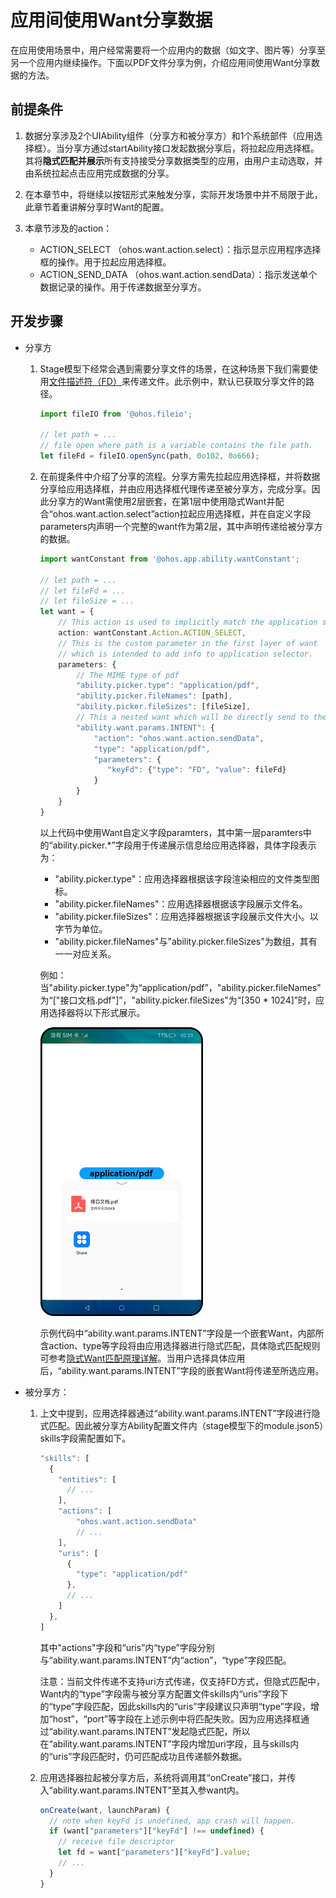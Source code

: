 # 应用间使用Want分享数据


在应用使用场景中，用户经常需要将一个应用内的数据（如文字、图片等）分享至另一个应用内继续操作。下面以PDF文件分享为例，介绍应用间使用Want分享数据的方法。


## 前提条件

1. 数据分享涉及2个UIAbility组件（分享方和被分享方）和1个系统部件（应用选择框）。当分享方通过startAbility接口发起数据分享后，将拉起应用选择框。其将**隐式匹配并展示**所有支持接受分享数据类型的应用，由用户主动选取，并由系统拉起点击应用完成数据的分享。

2. 在本章节中，将继续以按钮形式来触发分享，实际开发场景中并不局限于此，此章节着重讲解分享时Want的配置。

3. 本章节涉及的action：
   - ACTION_SELECT （ohos.want.action.select）：指示显示应用程序选择框的操作。用于拉起应用选择框。
   - ACTION_SEND_DATA （ohos.want.action.sendData）：指示发送单个数据记录的操作。用于传递数据至分享方。


## 开发步骤

- 分享方
  1. Stage模型下经常会遇到需要分享文件的场景，在这种场景下我们需要使用[文件描述符（FD）](../reference/apis/js-apis-fileio.md#fileioopensync)来传递文件。此示例中，默认已获取分享文件的路径。
     
      ```ts
      import fileIO from '@ohos.fileio';
      
      // let path = ...
      // file open where path is a variable contains the file path.
      let fileFd = fileIO.openSync(path, 0o102, 0o666);
      ```
  2. 在前提条件中介绍了分享的流程。分享方需先拉起应用选择框，并将数据分享给应用选择框，并由应用选择框代理传递至被分享方，完成分享。因此分享方的Want需使用2层嵌套，在第1层中使用隐式Want并配合“ohos.want.action.select”action拉起应用选择框，并在自定义字段parameters内声明一个完整的want作为第2层，其中声明传递给被分享方的数据。
     
      ```ts
      import wantConstant from '@ohos.app.ability.wantConstant';
      
      // let path = ...
      // let fileFd = ...
      // let fileSize = ...
      let want = {
          // This action is used to implicitly match the application selctor.
          action: wantConstant.Action.ACTION_SELECT,
          // This is the custom parameter in the first layer of want
          // which is intended to add info to application selector.
          parameters: {
              // The MIME type of pdf
              "ability.picker.type": "application/pdf",
              "ability.picker.fileNames": [path],
              "ability.picker.fileSizes": [fileSize],
              // This a nested want which will be directly send to the user selected application.         
              "ability.want.params.INTENT": {
                  "action": "ohos.want.action.sendData",
                  "type": "application/pdf",
                  "parameters": {
                     "keyFd": {"type": "FD", "value": fileFd}
                  }
              }
          }
      }
      ```

      以上代码中使用Want自定义字段paramters，其中第一层paramters中的“ability.picker.\*”字段用于传递展示信息给应用选择器，具体字段表示为：

      - "ability.picker.type"：应用选择器根据该字段渲染相应的文件类型图标。
      - "ability.picker.fileNames"：应用选择器根据该字段展示文件名。
      - "ability.picker.fileSizes"：应用选择器根据该字段展示文件大小。以字节为单位。
      - "ability.picker.fileNames"与"ability.picker.fileSizes"为数组，其有一一对应关系。

      例如：当"ability.picker.type"为“application/pdf”，"ability.picker.fileNames"为“["接口文档.pdf"]”，"ability.picker.fileSizes"为“[350 \* 1024]”时，应用选择器将以下形式展示。

      ![stage-want2](figures/stage-want2.png)
      
      示例代码中“ability.want.params.INTENT”字段是一个嵌套Want，内部所含action、type等字段将由应用选择器进行隐式匹配，具体隐式匹配规则可参考[隐式Want匹配原理详解](explicit-implicit-want-mappings.md#隐式want匹配原理详解)。当用户选择具体应用后，“ability.want.params.INTENT”字段的嵌套Want将传递至所选应用。
  
- 被分享方：
  1. 上文中提到，应用选择器通过“ability.want.params.INTENT”字段进行隐式匹配。因此被分享方Ability配置文件内（stage模型下的module.json5）skills字段需配置如下。
     
      ```ts
      "skills": [
        {
          "entities": [
            // ...
          ],
          "actions": [
              "ohos.want.action.sendData"
              // ...
          ],
          "uris": [
            {
              "type": "application/pdf"
            },
            // ...
          ]
        },
      ]
      ```

      其中"actions"字段和“uris”内“type”字段分别与“ability.want.params.INTENT”内“action”，“type”字段匹配。

      注意：当前文件传递不支持uri方式传递，仅支持FD方式，但隐式匹配中，Want内的“type”字段需与被分享方配置文件skills内“uris”字段下的“type”字段匹配，因此skills内的“uris”字段建议只声明“type”字段，增加“host”，“port”等字段在上述示例中将匹配失败。因为应用选择框通过“ability.want.params.INTENT”发起隐式匹配，所以在“ability.want.params.INTENT”字段内增加uri字段，且与skills内的“uris”字段匹配时，仍可匹配成功且传递额外数据。
  2. 应用选择器拉起被分享方后，系统将调用其“onCreate”接口，并传入“ability.want.params.INTENT”至其入参want内。
     
      ```ts
      onCreate(want, launchParam) {
        // note when keyFd is undefined, app crash will happen.
        if (want["parameters"]["keyFd"] !== undefined) {
          // receive file descriptor
          let fd = want["parameters"]["keyFd"].value;
          // ...
        }
      }
      ```

